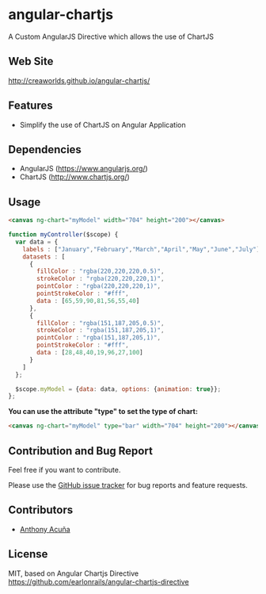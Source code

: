 angular-chartjs
===============

A Custom AngularJS Directive which allows the use of ChartJS

Web Site
--------
http://creaworlds.github.io/angular-chartjs/

Features
--------
* Simplify the use of ChartJS on Angular Application

Dependencies
--------
* AngularJS (https://www.angularjs.org/)
* ChartJS (http://www.chartjs.org/)

Usage
--------
``` html
<canvas ng-chart="myModel" width="704" height="200"></canvas>
``` 
``` js
function myController($scope) {
  var data = {
    labels : ["January","February","March","April","May","June","July"],
    datasets : [
      {
        fillColor : "rgba(220,220,220,0.5)",
        strokeColor : "rgba(220,220,220,1)",
        pointColor : "rgba(220,220,220,1)",
        pointStrokeColor : "#fff",
        data : [65,59,90,81,56,55,40]
      },
      {
        fillColor : "rgba(151,187,205,0.5)",
        strokeColor : "rgba(151,187,205,1)",
        pointColor : "rgba(151,187,205,1)",
        pointStrokeColor : "#fff",
        data : [28,48,40,19,96,27,100]
      }
    ]
  };

  $scope.myModel = {data: data, options: {animation: true}};
};
``` 
**You can use the attribute "type" to set the type of chart:**
``` html
<canvas ng-chart="myModel" type="bar" width="704" height="200"></canvas>
```

Contribution and Bug Report
--------
Feel free if you want to contribute. 

Please use the [GitHub issue tracker](https://github.com/creaworlds/angular-chartjs/issues) for bug
reports and feature requests.

Contributors
--------
 - [Anthony Acuña](http://www.creaworlds.com.mx/)

License
--------
MIT, based on Angular Chartjs Directive
https://github.com/earlonrails/angular-chartjs-directive
